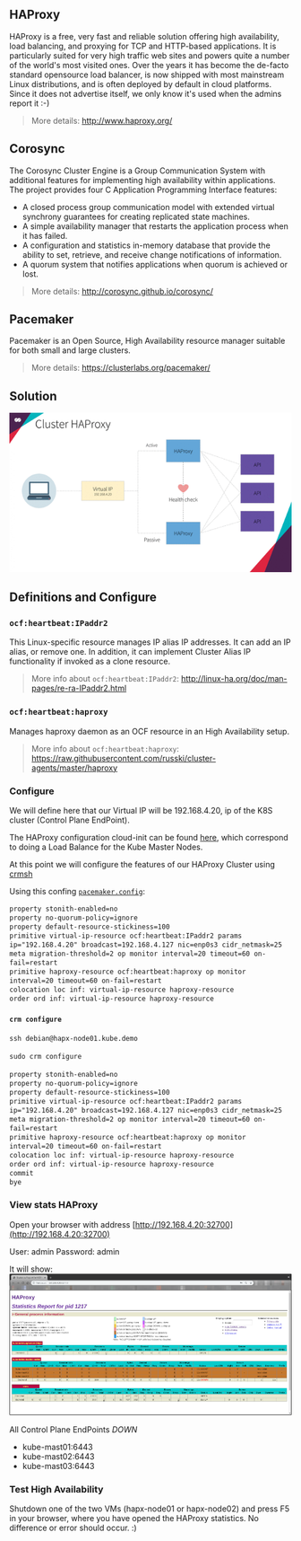 ## HAProxy
HAProxy is a free, very fast and reliable solution offering high availability, load balancing, and proxying for TCP and HTTP-based applications. It is particularly suited for very high traffic web sites and powers quite a number of the world's most visited ones. Over the years it has become the de-facto standard opensource load balancer, is now shipped with most mainstream Linux distributions, and is often deployed by default in cloud platforms. Since it does not advertise itself, we only know it's used when the admins report it :-)
> More details: http://www.haproxy.org/

## Corosync
The Corosync Cluster Engine is a Group Communication System with additional features for implementing high availability within applications. The project provides four C Application Programming Interface features:
* A closed process group communication model with extended virtual synchrony guarantees for creating replicated state machines.
* A simple availability manager that restarts the application process when it has failed.
* A configuration and statistics in-memory database that provide the ability to set, retrieve, and receive change notifications of information.
* A quorum system that notifies applications when quorum is achieved or lost.
> More details: http://corosync.github.io/corosync/

## Pacemaker
Pacemaker is an Open Source, High Availability resource manager suitable for both small and large clusters.
> More details: https://clusterlabs.org/pacemaker/

## Solution
<p align="center">
  <img src="images/haproxy-cluster.gif">
</p>

## Definitions and Configure

### `ocf:heartbeat:IPaddr2`
This Linux-specific resource manages IP alias IP addresses. It can add an IP alias, or remove one. In addition, it can implement Cluster Alias IP functionality if invoked as a clone resource.
> More info about `ocf:heartbeat:IPaddr2`: http://linux-ha.org/doc/man-pages/re-ra-IPaddr2.html

### `ocf:heartbeat:haproxy`
Manages haproxy daemon as an OCF resource in an High Availability setup.
> More info about `ocf:heartbeat:haproxy`: https://raw.githubusercontent.com/russki/cluster-agents/master/haproxy

### Configure

We will define here that our Virtual IP will be 192.168.4.20, ip of the K8S cluster (Control Plane EndPoint).

The HAProxy configuration cloud-init can be found [here](/data/debian/hapx/user-data), which correspond to doing a Load Balance for the Kube Master Nodes.

At this point we will configure the features of our HAProxy Cluster using [crmsh](https://crmsh.github.io/)

Using this confing [`pacemaker.config`](../pacemaker/pacemaker.config):

```
property stonith-enabled=no
property no-quorum-policy=ignore
property default-resource-stickiness=100
primitive virtual-ip-resource ocf:heartbeat:IPaddr2 params ip="192.168.4.20" broadcast=192.168.4.127 nic=enp0s3 cidr_netmask=25 meta migration-threshold=2 op monitor interval=20 timeout=60 on-fail=restart
primitive haproxy-resource ocf:heartbeat:haproxy op monitor interval=20 timeout=60 on-fail=restart
colocation loc inf: virtual-ip-resource haproxy-resource
order ord inf: virtual-ip-resource haproxy-resource
```

#### `crm configure`

```
ssh debian@hapx-node01.kube.demo

sudo crm configure

property stonith-enabled=no
property no-quorum-policy=ignore
property default-resource-stickiness=100
primitive virtual-ip-resource ocf:heartbeat:IPaddr2 params ip="192.168.4.20" broadcast=192.168.4.127 nic=enp0s3 cidr_netmask=25 meta migration-threshold=2 op monitor interval=20 timeout=60 on-fail=restart
primitive haproxy-resource ocf:heartbeat:haproxy op monitor interval=20 timeout=60 on-fail=restart
colocation loc inf: virtual-ip-resource haproxy-resource
order ord inf: virtual-ip-resource haproxy-resource
commit
bye
```

### View stats HAProxy
Open your browser with address [http://192.168.4.20:32700](http://192.168.4.20:32700)

User: admin
Password: admin

It will show:
![](images/haproxy-cluster-stats.png)

All Control Plane EndPoints *DOWN*

* kube-mast01:6443
* kube-mast02:6443
* kube-mast03:6443

### Test High Availability 
Shutdown one of the two VMs (hapx-node01 or hapx-node02) and press F5 in your browser, where you have opened the HAProxy statistics. No difference or error should occur. :)

